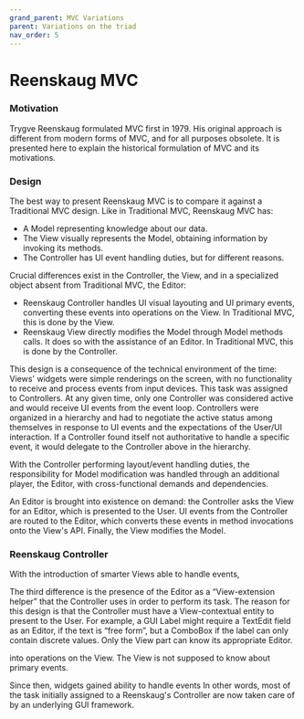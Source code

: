 ```yaml
---
grand_parent: MVC Variations
parent: Variations on the triad
nav_order: 5
---
```

# Reenskaug MVC

### Motivation

Trygve Reenskaug formulated MVC first in 1979. His original approach is
different from modern forms of MVC, and for all purposes obsolete. It is
presented here to explain the historical formulation of MVC and its
motivations.


### Design

The best way to present Reenskaug MVC is to compare it against a 
Traditional MVC design. Like in Traditional MVC, Reenskaug MVC has:

- A Model representing knowledge about our data. 
- The View visually represents the Model, obtaining information by invoking 
  its methods. 
- The Controller has UI event handling duties, but for different reasons.

Crucial differences exist in the Controller, the View, and in a specialized 
object absent from Traditional MVC, the Editor:

- Reenskaug Controller handles UI visual layouting and UI primary events,
  converting these events into operations on the View. In Traditional MVC, 
  this is done by the View.
- Reenskaug View directly modifies the Model through Model methods calls.
  It does so with the assistance of an Editor. In Traditional MVC, this 
  is done by the Controller.

This design is a consequence of the technical environment of the time: Views' widgets
were simple renderings on the screen, with no functionality to receive and
process events from input devices. This task was assigned to Controllers.
At any given time, only one Controller was considered active
and would receive UI events from the event loop. Controllers were
organized in a hierarchy and had to negotiate the active status among
themselves in response to UI events and the expectations of the User/UI 
interaction. If a Controller found itself not authoritative to handle
a specific event, it would delegate to the Controller above in the hierarchy.

With the Controller performing layout/event handling duties, the
responsibility for Model modification was handled through an additional
player, the Editor, with cross-functional demands and dependencies.

An Editor is brought into existence on demand: the Controller asks the 
View for an Editor, which is presented to the User. UI events from the 
Controller are routed to the Editor, which converts these events in 
method invocations onto the View's API. Finally, the View modifies 
the Model.

### Reenskaug Controller 

With the introduction of smarter Views able to handle events,

 The third difference is the presence of the Editor as a
“View-extension helper” that the Controller uses in order to perform its task.
The reason for this design is that the Controller must have a View-contextual
entity to present to the User. For example, a GUI Label might require a
TextEdit field as an Editor, if the text is “free form”, but a ComboBox if the
label can only contain discrete values. Only the View part can know its
appropriate Editor.



into operations on the View. The View is not supposed to know about primary
events. 

Since then, widgets gained ability to handle events
In other words, most of the task initially assigned to a Reenskaug's
Controller are now taken care of by an underlying GUI framework. 

